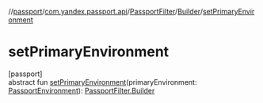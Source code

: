 //[passport](../../../../index.md)/[com.yandex.passport.api](../../index.md)/[PassportFilter](../index.md)/[Builder](index.md)/[setPrimaryEnvironment](set-primary-environment.md)

# setPrimaryEnvironment

[passport]\
abstract fun [setPrimaryEnvironment](set-primary-environment.md)(primaryEnvironment: [PassportEnvironment](../../-passport-environment/index.md)): [PassportFilter.Builder](index.md)
